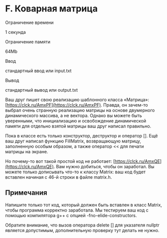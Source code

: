 F. Коварная матрица
===================

Ограничение времени

1 секунда

Ограничение памяти

64Mb

Ввод

стандартный ввод или input.txt

Вывод

стандартный вывод или output.txt

Ваш друг пишет свою реализацию шаблонного класса «Матрица»: [https://clck.ru/AmxPF](https://clck.ru/AmxPF). Правда, он зачем-то выбрал очень странную реализацию матрицы на основе двумерного динамического массива, а не вектора. Однако вы можете быть уверенными, что инициализацию и освобождение динамической памяти для отдельно взятой матрицы ваш друг написал правильно.

Пока в классе есть только конструктор, деструктор и оператор \[\]. Ещё ваш друг написал функцию FillMatrix, возвращающую матрицу, заполненную особым образом, а также оператор << для печати матрицы на экране.

Но почему-то вот такой простой код не работает: [https://clck.ru/AmxQE](https://clck.ru/AmxQE). Вам нужно добиться, чтобы он заработал. Вы можете только дописывать что-то к классу Matrix: ваш код будет вставлен начиная с 46-й строки в файле matrix.h.

Примечания
----------

Напишите только тот код, который должен быть вставлен в класс Matrix, чтобы программа корректно заработала. Мы тестируем ваш код с помощью компилятора g++ с опцией -fno-elide-constructors.

Обратите внимание, что вызов оператора delete \[\] для указателя nullptr является допустимым, дополнительную проверку тут делать не нужно.